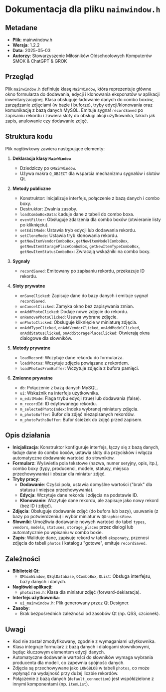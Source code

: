 # Dokumentacja dla pliku `mainwindow.h`

## Metadane
- **Plik**: mainwindow.h
- **Wersja**: 1.2.2
- **Data**: 2025-05-03
- **Autorzy**: Stowarzyszenie Miłośników Oldschoolowych Komputerów SMOK & ChatGPT & GROK

## Przegląd
Plik `mainwindow.h` definiuje klasę `MainWindow`, która reprezentuje główne okno formularza do dodawania, edycji i klonowania eksponatów w aplikacji inwentaryzacyjnej. Klasa obsługuje ładowanie danych do combo boxów, zarządzanie zdjęciami (w bazie i buforze), tryby edycji/klonowania oraz komunikację z bazą danych MySQL. Emituje sygnał `recordSaved` po zapisaniu rekordu i zawiera sloty do obsługi akcji użytkownika, takich jak zapis, anulowanie czy dodawanie zdjęć.

## Struktura kodu
Plik nagłówkowy zawiera następujące elementy:

1. **Deklaracja klasy `MainWindow`**  
   - Dziedziczy po `QMainWindow`.
   - Używa makra `Q_OBJECT` dla wsparcia mechanizmu sygnałów i slotów Qt.

2. **Metody publiczne**  
   - Konstruktor: Inicjalizuje interfejs, połączenie z bazą danych i combo boxy.
   - Destruktor: Zwalnia zasoby.
   - `loadComboBoxData`: Ładuje dane z tabeli do combo boxa.
   - `eventFilter`: Obsługuje zdarzenia dla combo boxów (otwieranie listy po kliknięciu).
   - `setEditMode`: Ustawia tryb edycji lub dodawania rekordu.
   - `setCloneMode`: Ustawia tryb klonowania rekordu.
   - `getNewItemVendorComboBox`, `getNewItemModelComboBox`, `getNewItemStoragePlaceComboBox`, `getNewItemTypeComboBox`, `getNewItemStatusComboBox`: Zwracają wskaźniki na combo boxy.

3. **Sygnały**  
   - `recordSaved`: Emitowany po zapisaniu rekordu, przekazuje ID rekordu.

4. **Sloty prywatne**  
   - `onSaveClicked`: Zapisuje dane do bazy danych i emituje sygnał `recordSaved`.
   - `onCancelClicked`: Zamyka okno bez zapisywania zmian.
   - `onAddPhotoClicked`: Dodaje nowe zdjęcie do rekordu.
   - `onRemovePhotoClicked`: Usuwa wybrane zdjęcie.
   - `onPhotoClicked`: Obsługuje kliknięcie w miniaturę zdjęcia.
   - `onAddTypeClicked`, `onAddVendorClicked`, `onAddModelClicked`, `onAddStatusClicked`, `onAddStoragePlaceClicked`: Otwierają okna dialogowe dla słowników.

5. **Metody prywatne**  
   - `loadRecord`: Wczytuje dane rekordu do formularza.
   - `loadPhotos`: Wczytuje zdjęcia powiązane z rekordem.
   - `loadPhotosFromBuffer`: Wczytuje zdjęcia z bufora pamięci.

6. **Zmienne prywatne**  
   - `db`: Połączenie z bazą danych MySQL.
   - `ui`: Wskaźnik na interfejs użytkownika.
   - `m_editMode`: Flaga trybu edycji (true) lub dodawania (false).
   - `m_recordId`: ID edytowanego rekordu.
   - `m_selectedPhotoIndex`: Indeks wybranej miniatury zdjęcia.
   - `m_photoBuffer`: Bufor dla zdjęć niezapisanych rekordów.
   - `m_photoPathsBuffer`: Bufor ścieżek do zdjęć przed zapisem.

## Opis działania
- **Inicjalizacja**: Konstruktor konfiguruje interfejs, łączy się z bazą danych, ładuje dane do combo boxów, ustawia sloty dla przycisków i włącza automatyczne dodawanie wartości do słowników.
- **Formularz**: Wyświetla pola tekstowe (nazwa, numer seryjny, opis, itp.), combo boxy (typy, producenci, modele, statusy, miejsca przechowywania) i obszar dla miniatur zdjęć.
- **Tryby pracy**:
  - **Dodawanie**: Czyści pola, ustawia domyślne wartości ("brak" dla statusu i miejsca przechowywania).
  - **Edycja**: Wczytuje dane rekordu i zdjęcia na podstawie ID.
  - **Klonowanie**: Wczytuje dane rekordu, ale zapisuje jako nowy rekord (bez ID i zdjęć).
- **Zdjęcia**: Obsługuje dodawanie zdjęć (do bufora lub bazy), usuwanie (z bazy po potwierdzeniu) i wybór miniatur w `QGraphicsView`.
- **Słowniki**: Umożliwia dodawanie nowych wartości do tabel `types`, `vendors`, `models`, `statuses`, `storage_places` przez dialogi lub automatycznie po wpisaniu w combo boxie.
- **Zapis**: Waliduje dane, zapisuje rekord w tabeli `eksponaty`, przenosi zdjęcia do tabeli `photos` i katalogu "gotowe", emituje `recordSaved`.

## Zależności
- **Biblioteki Qt**:
  - `QMainWindow`, `QSqlDatabase`, `QComboBox`, `QList`: Obsługa interfejsu, bazy danych i danych.
- **Nagłówki aplikacji**:
  - `photoitem.h`: Klasa dla miniatur zdjęć (forward-deklaracja).
- **Interfejs użytkownika**:
  - `ui_mainwindow.h`: Plik generowany przez Qt Designer.
- **Zasoby**:
  - Brak bezpośrednich zależności od zasobów Qt (np. QSS, czcionek).

## Uwagi
- Kod nie został zmodyfikowany, zgodnie z wymaganiami użytkownika.
- Klasa integruje formularz z bazą danych i dialogami słownikowymi, będąc kluczowym elementem edycji danych.
- Automatyczne dodawanie wartości do słowników wymaga wybrania producenta dla modeli, co zapewnia spójność danych.
- Zdjęcia są przechowywane jako `LONGBLOB` w tabeli `photos`, co może wpłynąć na wydajność przy dużej liczbie rekordów.
- Połączenie z bazą danych (`default_connection`) jest współdzielone z innymi komponentami (np. `itemList`).